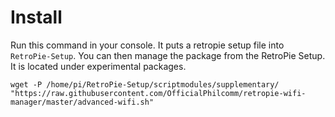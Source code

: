# Install

Run this command in your console. It puts a retropie setup file into `RetroPie-Setup`. You can then manage the package from the RetroPie Setup. It is located under experimental packages.

```
wget -P /home/pi/RetroPie-Setup/scriptmodules/supplementary/ "https://raw.githubusercontent.com/OfficialPhilcomm/retropie-wifi-manager/master/advanced-wifi.sh"
```
